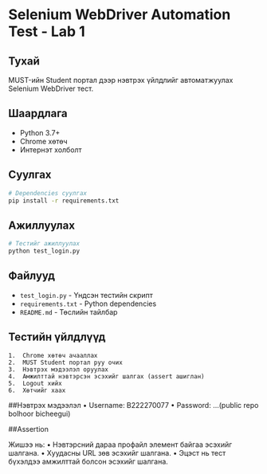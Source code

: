 # Selenium WebDriver Automation Test - Lab 1

## Тухай
MUST-ийн Student портал дээр нэвтрэх үйлдлийг автоматжуулах Selenium WebDriver тест.

## Шаардлага
- Python 3.7+
- Chrome хөтөч
- Интернэт холболт

## Суулгах
```bash
# Dependencies суулгах
pip install -r requirements.txt
```

## Ажиллуулах
```bash
# Тестийг ажиллуулах
python test_login.py
```

## Файлууд
- `test_login.py` - Үндсэн тестийн скрипт
- `requirements.txt` - Python dependencies
- `README.md` - Төслийн тайлбар

## Тестийн үйлдлүүд

	1.	Chrome хөтөч ачааллах
	2.	MUST Student портал руу очих
	3.	Нэвтрэх мэдээлэл оруулах
	4.	Амжилттай нэвтэрсэн эсэхийг шалгах (assert ашиглан)
	5.	Logout хийх
	6.	Хөтчийг хаах

##Нэвтрэх мэдээлэл
	•	Username: B222270077
	•	Password: ...(public repo bolhoor bicheegui)

##Assertion

Жишээ нь:
	•	Нэвтэрсний дараа профайл элемент байгаа эсэхийг шалгана.
	•	Хуудасны URL зөв эсэхийг шалгана.
	•	Эцэст нь тест бүхэлдээ амжилттай болсон эсэхийг шалгана.